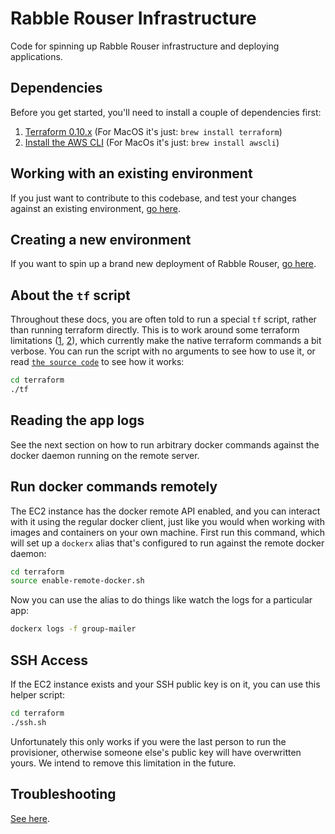 # Rabble Rouser Infrastructure

Code for spinning up Rabble Rouser infrastructure and deploying applications.

## Dependencies

Before you get started, you'll need to install a couple of dependencies first:

1. [Terraform 0.10.x](https://www.terraform.io/intro/getting-started/install.html) (For MacOS it's just: `brew install terraform`)
2. [Install the AWS CLI](https://docs.aws.amazon.com/cli/latest/userguide/installing.html) (For MacOs it's just: `brew install awscli`)

## Working with an existing environment

If you just want to contribute to this codebase, and test your changes against an existing environment, [go here](./docs/existing_environment.md).

## Creating a new environment

If you want to spin up a brand new deployment of Rabble Rouser, [go here](./docs/new_environment.md).

## About the `tf` script

Throughout these docs, you are often told to run a special `tf` script, rather than running terraform directly. This is
to work around some terraform limitations ([1](https://github.com/hashicorp/terraform/issues/10462),
[2](https://github.com/hashicorp/terraform/issues/5190)), which currently make the native terraform commands a bit
verbose. You can run the script with no arguments to see how to use it, or read [`the source code`](./terraform/tf) to
see how it works:

```sh
cd terraform
./tf
```

## Reading the app logs

See the next section on how to run arbitrary docker commands against the docker daemon running on the remote server.

## Run docker commands remotely
The EC2 instance has the docker remote API enabled, and you can interact with it using the regular docker client, just
like you would when working with images and containers on your own machine. First run this command, which will set up
a `dockerx` alias that's configured to run against the remote docker daemon:

```sh
cd terraform
source enable-remote-docker.sh
```

Now you can use the alias to do things like watch the logs for a particular app:

```sh
dockerx logs -f group-mailer
```

## SSH Access

If the EC2 instance exists and your SSH public key is on it, you can use this helper script:

```sh
cd terraform
./ssh.sh
```

Unfortunately this only works if you were the last person to run the provisioner, otherwise someone else's public key
will have overwritten yours. We intend to remove this limitation in the future.

## Troubleshooting

[See here](./docs/troubleshooting.md).
